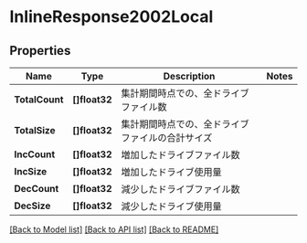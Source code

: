 # InlineResponse2002Local

## Properties

Name | Type | Description | Notes
------------ | ------------- | ------------- | -------------
**TotalCount** | **[]float32** | 集計期間時点での、全ドライブファイル数 | 
**TotalSize** | **[]float32** | 集計期間時点での、全ドライブファイルの合計サイズ | 
**IncCount** | **[]float32** | 増加したドライブファイル数 | 
**IncSize** | **[]float32** | 増加したドライブ使用量 | 
**DecCount** | **[]float32** | 減少したドライブファイル数 | 
**DecSize** | **[]float32** | 減少したドライブ使用量 | 

[[Back to Model list]](../README.md#documentation-for-models) [[Back to API list]](../README.md#documentation-for-api-endpoints) [[Back to README]](../README.md)


